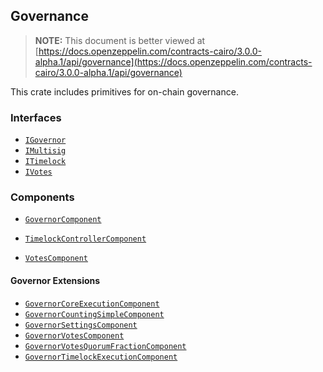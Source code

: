## Governance

> **NOTE:** This document is better viewed at [https://docs.openzeppelin.com/contracts-cairo/3.0.0-alpha.1/api/governance](https://docs.openzeppelin.com/contracts-cairo/3.0.0-alpha.1/api/governance)

This crate includes primitives for on-chain governance.

### Interfaces

- [`IGovernor`](https://docs.openzeppelin.com/contracts-cairo/3.0.0-alpha.1/api/governance#IGovernor)
- [`IMultisig`](https://docs.openzeppelin.com/contracts-cairo/3.0.0-alpha.1/api/governance#IMultisig)
- [`ITimelock`](https://docs.openzeppelin.com/contracts-cairo/3.0.0-alpha.1/api/governance#ITimelock)
- [`IVotes`](https://docs.openzeppelin.com/contracts-cairo/3.0.0-alpha.1/api/governance#IVotes)

### Components

- [`GovernorComponent`](https://docs.openzeppelin.com/contracts-cairo/3.0.0-alpha.1/api/governance#GovernorComponent)

- [`TimelockControllerComponent`](https://docs.openzeppelin.com/contracts-cairo/3.0.0-alpha.1/api/governance#TimelockControllerComponent)
- [`VotesComponent`](https://docs.openzeppelin.com/contracts-cairo/3.0.0-alpha.1/api/governance#VotesComponent)

#### Governor Extensions

- [`GovernorCoreExecutionComponent`](https://docs.openzeppelin.com/contracts-cairo/3.0.0-alpha.1/api/governance#GovernorCoreExecutionComponent)
- [`GovernorCountingSimpleComponent`](https://docs.openzeppelin.com/contracts-cairo/3.0.0-alpha.1/api/governance#GovernorCountingSimpleComponent)
- [`GovernorSettingsComponent`](https://docs.openzeppelin.com/contracts-cairo/3.0.0-alpha.1/api/governance#GovernorSettingsComponent)
- [`GovernorVotesComponent`](https://docs.openzeppelin.com/contracts-cairo/3.0.0-alpha.1/api/governance#GovernorVotesComponent)
- [`GovernorVotesQuorumFractionComponent`](https://docs.openzeppelin.com/contracts-cairo/3.0.0-alpha.1/api/governance#GovernorVotesQuorumFractionComponent)
- [`GovernorTimelockExecutionComponent`](https://docs.openzeppelin.com/contracts-cairo/3.0.0-alpha.1/api/governance#GovernorTimelockExecutionComponent)
